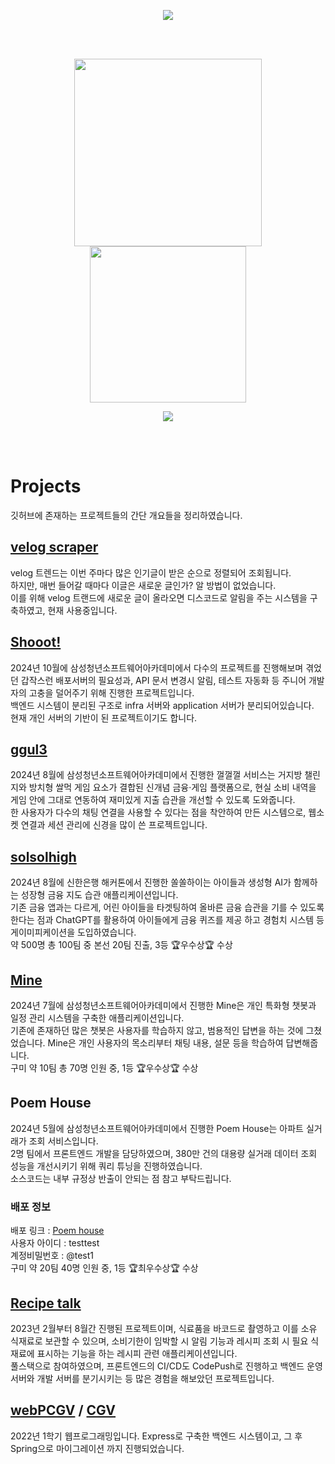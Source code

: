 <p align="center"><img src="https://capsule-render.vercel.app/api?type=Waving&color=0099f9&fontColor=ffffff&height=150&section=footer&text=Kim%20HyunJin&fontSize=70"></p>

<br>
<br>

<p align="center">
  <img src="https://github-readme-stats.vercel.app/api?username=khj745700&show_icons=true&theme=radical" width="300">
  <img src="http://mazassumnida.wtf/api/v2/generate_badge?boj=khj745700" width="250">
</p>

<p align="center">
  <img src="https://hits.seeyoufarm.com/api/count/incr/badge.svg?url=https%3A%2F%2Fgithub.com%2Fkhj745700&count_bg=%2379C83D&title_bg=%23555555&icon=&icon_color=%23E7E7E7&title=hits&edge_flat=false"/>
</p>  

<br>
<br>

<h1>Projects</h1>
깃허브에 존재하는 프로젝트들의 간단 개요들을 정리하였습니다.

<h2><a href="https://github.com/khj745700/velog-scraper">velog scraper</a></h2>
velog 트렌드는 이번 주마다 많은 인기글이 받은 순으로 정렬되어 조회됩니다. <br>
하지만, 매번 들어갈 때마다 이글은 새로운 글인가? 알 방법이 없었습니다. <br>
이를 위해 velog 트랜드에 새로운 글이 올라오면 디스코드로 알림을 주는 시스템을 구축하였고, 현재 사용중입니다.

<br>

<h2><a href="https://github.com/shooot-pjt/shooot">Shooot!</a></h2>
2024년 10월에 삼성청년소프트웨어아카데미에서 다수의 프로젝트를 진행해보며 겪었던 갑작스런 배포서버의 필요성과, API 문서 변경시 알림, 테스트 자동화 등 주니어 개발자의 고충을 덜어주기 위해 진행한 프로젝트입니다. <br>
백엔드 시스템이 분리된 구조로 infra 서버와 application 서버가 분리되어있습니다. <br>
현재 개인 서버의 기반이 된 프로젝트이기도 합니다. <br>

<h2><a href="https://github.com/Financial-Solidarity/ggul-ggul-ggul">ggul3</a></h2>
2024년 8월에 삼성청년소프트웨어아카데미에서 진행한 껄껄껄 서비스는 거지방 챌린지와 방치형 쌀먹 게임 요소가 결합된 신개념 금융·게임 플랫폼으로, 현실 소비 내역을 게임 안에 그대로 연동하여 재미있게 지출 습관을 개선할 수 있도록 도와줍니다. <br>
한 사용자가 다수의 채팅 연결을 사용할 수 있다는 점을 착안하여 만든 시스템으로, 웹소켓 연결과 세션 관리에 신경을 많이 쓴 프로젝트입니다. <br>

<h2><a href="https://github.com/solsolhigh">solsolhigh</a></h2>
2024년 8월에 신한은행 해커톤에서 진행한 쏠쏠하이는 아이들과 생성형 AI가 함께하는 성장형 금융 지도 습관 애플리케이션입니다. <br>
기존 금융 앱과는 다르게, 어린 아이들을 타겟팅하여 올바른 금융 습관을 기를 수 있도록 한다는 점과 ChatGPT를 활용하여 아이들에게 금융 퀴즈를 제공 하고 경험치 시스템 등 게이미피케이션을 도입하였습니다. <br>
약 500명 총 100팀 중 본선 20팀 진출, 3등 🏆우수상🏆 수상 <br>

<h2><a href="https://github.com/khj745700/mine">Mine</a></h2>

2024년 7월에 삼성청년소프트웨어아카데미에서 진행한 Mine은 개인 특화형 챗봇과 일정 관리 시스템을 구축한 애플리케이션입니다. <br>
기존에 존재하던 많은 챗봇은 사용자를 학습하지 않고, 범용적인 답변을 하는 것에 그쳤었습니다. Mine은 개인 사용자의 목소리부터 채팅 내용, 설문 등을 학습하여 답변해줍니다. <br>
구미 약 10팀 총 70명 인원 중, 1등 🏆우수상🏆 수상 <br>

<h2>Poem House</h2>
2024년 5월에 삼성청년소프트웨어아카데미에서 진행한 Poem House는 아파트 실거래가 조회 서비스입니다. <br>
2명 팀에서 프론트엔드 개발을 담당하였으며, 380만 건의 대용량 실거래 데이터 조회 성능을 개선시키기 위해 쿼리 튜닝을 진행하였습니다. <br>
소스코드는 내부 규정상 반출이 안되는 점 참고 부탁드립니다. <br>

<h3>배포 정보</h3>
배포 링크 : <a href="https://poemhouse.shop">Poem house</a> <br>
사용자 아이디 : testtest <br>
계정비밀번호 : @test1 <br>
구미 약 20팀  40명 인원 중, 1등 🏆최우수상🏆 수상 <br>


<h2><a href="https://github.com/recipetalk">Recipe talk</a></h2>
2023년 2월부터 8월간 진행된 프로젝트이며, 식료품을 바코드로 촬영하고 이를 소유 식재료로 보관할 수 있으며, 소비기한이 임박할 시 알림 기능과 레시피 조회 시 필요 식재료에 표시하는 기능을 하는 레시피 관련 애플리케이션입니다. <br>
풀스택으로 참여하였으며, 프론트엔드의 CI/CD도 CodePush로 진행하고 백엔드 운영 서버와 개발 서버를 분기시키는 등 많은 경험을 해보았던 프로젝트입니다. <br>


<h2><a href="https://github.com/khj745700/WebPCGV">webPCGV</a>  / <a href="https://github.com/AdvancedWebProgramming/CGV">CGV</a></h2>
2022년 1학기 웹프로그래밍입니다. Express로 구축한 백엔드 시스템이고, 그 후 Spring으로 마이그레이션 까지 진행되었습니다.

